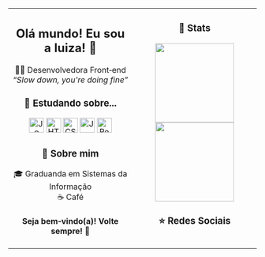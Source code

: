 <table border="0" style="border-collapse: collapse;">
  <tr>
    <td width="50%">
      <div align="center">
        <h2> Olá mundo! Eu sou a luiza! 💚</h2>
      </div>
      <div align="center">
        👩‍💻 Desenvolvedora Front‑end <br/>
        <em>“Slow down, you're doing fine”</em>
      </div>
      <div align="center">
        <h3>💫 Estudando sobre... </h3>
        <img src="https://cdn.jsdelivr.net/gh/devicons/devicon/icons/javascript/javascript-original.svg" height="30" alt="JS"/>
        <img src="https://cdn.jsdelivr.net/gh/devicons/devicon/icons/html5/html5-plain.svg" height="30" alt="HTML"/>
        <img src="https://cdn.jsdelivr.net/gh/devicons/devicon/icons/css3/css3-plain.svg" height="30" alt="CSS"/>
        <img src="https://cdn.jsdelivr.net/gh/devicons/devicon/icons/java/java-original.svg" height="30" alt="Java"/>
        <img src="https://cdn.jsdelivr.net/gh/devicons/devicon/icons/react/react-original.svg" height="30" alt="React"/>
      </div>
      <div align="center">
        <h3>🔮 Sobre mim </h3>
        🎓 Graduanda em Sistemas da Informação<br/>
        ☕ Café 
      </div>
      <div align="center">
        <h4> Seja bem‑vindo(a)! Volte sempre! 💚</h4>
      </div>
    </td>
    <td width="50%" valign="top">
      <div align="center">
        <h3>🥇 Stats</h3>
        <img src="https://github-readme-stats.vercel.app/api?username=gabs-fe&show_icons=true&theme=radical&hide_title=true" height="160"/>
        <img src="https://github-readme-stats.vercel.app/api/top-langs/?username=gabs-fe&layout=compact&theme=radical" height="160"/>
      </div>
      <div align="center">
        <h3>⭐ Redes Sociais</h3>
        <a 
      </div>
    </td>
  </tr>
</table>
